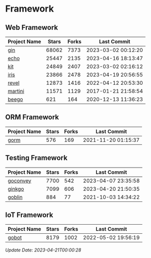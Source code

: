# Framework

## Web Framework
| Project Name | Stars | Forks | Last Commit |
| ------------ | ----- | ----- | ----------- |
| [gin](https://github.com/gin-gonic/gin) | 68062 | 7373 | 2023-03-02 00:12:20 |
| [echo](https://github.com/labstack/echo) | 25447 | 2135 | 2023-04-16 18:13:47 |
| [kit](https://github.com/go-kit/kit) | 24849 | 2407 | 2023-03-02 02:16:12 |
| [iris](https://github.com/kataras/iris) | 23866 | 2478 | 2023-04-19 20:56:55 |
| [revel](https://github.com/revel/revel) | 12873 | 1416 | 2022-04-12 20:53:30 |
| [martini](https://github.com/go-martini/martini) | 11571 | 1129 | 2017-01-21 21:58:54 |
| [beego](https://github.com/astaxie/beego) | 621 | 164 | 2020-12-13 11:36:23 |

## ORM Framework
| Project Name | Stars | Forks | Last Commit |
| ------------ | ----- | ----- | ----------- |
| [gorm](https://github.com/jinzhu/gorm) | 576 | 169 | 2021-11-20 01:15:37 |

## Testing Framework
| Project Name | Stars | Forks | Last Commit |
| ------------ | ----- | ----- | ----------- |
| [goconvey](https://github.com/smartystreets/goconvey) | 7700 | 542 | 2023-04-07 23:35:58 |
| [ginkgo](https://github.com/onsi/ginkgo) | 7099 | 606 | 2023-04-20 21:50:35 |
| [goblin](https://github.com/franela/goblin) | 884 | 77 | 2021-10-03 14:34:22 |

## IoT Framework
| Project Name | Stars | Forks | Last Commit |
| ------------ | ----- | ----- | ----------- |
| [gobot](https://github.com/hybridgroup/gobot) | 8179 | 1002 | 2022-05-02 19:56:19 |

*Update Date: 2023-04-21T00:00:28*